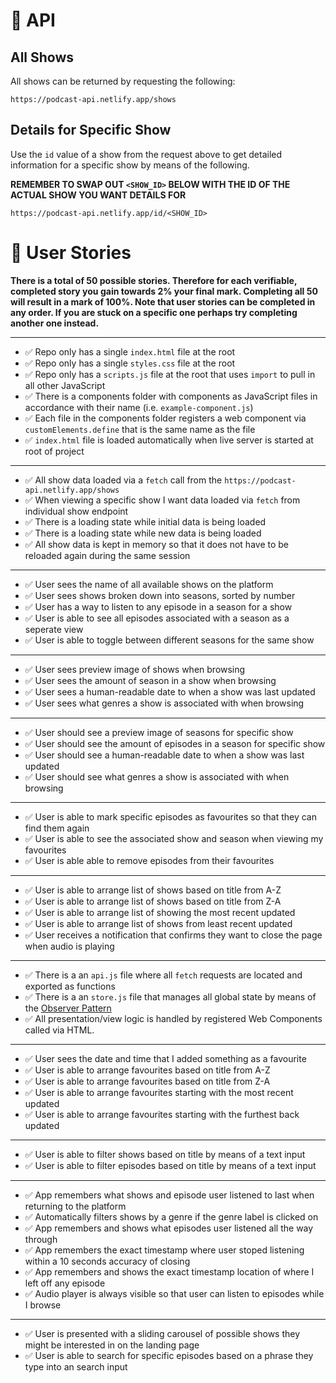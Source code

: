 # 📡 API

## All Shows

All shows can be returned by requesting the following:

```
https://podcast-api.netlify.app/shows
```

## Details for Specific Show

Use the `id` value of a show from the request above to get detailed information for a specific show by means of the following.

**REMEMBER TO SWAP OUT `<SHOW_ID>` BELOW WITH THE ID OF THE ACTUAL SHOW YOU WANT DETAILS FOR**

```
https://podcast-api.netlify.app/id/<SHOW_ID>
```

# 🧑 User Stories

**There is a total of 50 possible stories. Therefore for each verifiable, completed story you gain towards 2% your final mark. Completing all 50 will result in a mark of 100%. Note that user stories can be completed in any order. If you are stuck on a specific one perhaps try completing another one instead.**

---

- ✅ Repo only has a single `index.html` file at the root
- ✅ Repo only has a single `styles.css` file at the root
- ✅ Repo only has a `scripts.js` file at the root that uses `import` to pull in all other JavaScript
- ✅ There is a components folder with components as JavaScript files in accordance with their name (i.e. `example-component.js`)
- ✅ Each file in the components folder registers a web component via `customElements.define` that is the same name as the file
- ✅ `index.html` file is loaded automatically when live server is started at root of project

---

- ✅ All show data loaded via a `fetch` call from the `https://podcast-api.netlify.app/shows`
- ✅ When viewing a specific show I want data loaded via `fetch` from individual show endpoint
- ✅ There is a loading state while initial data is being loaded
- ✅ There is a loading state while new data is being loaded
- ✅ All show data is kept in memory so that it does not have to be reloaded again during the same session

---

- ✅ User sees the name of all available shows on the platform
- ✅ User sees shows broken down into seasons, sorted by number
- ✅ User has a way to listen to any episode in a season for a show
- ✅ User is able to see all episodes associated with a season as a seperate view
- ✅ User is able to toggle between different seasons for the same show

---

- ✅ User sees preview image of shows when browsing
- ✅ User sees the amount of season in a show when browsing
- ✅ User sees a human-readable date to when a show was last updated
- ✅ User sees what genres a show is associated with when browsing

---

- ✅ User should see a preview image of seasons for specific show
- ✅ User should see the amount of episodes in a season for specific show
- ✅ User should see a human-readable date to when a show was last updated
- ✅ User should see what genres a show is associated with when browsing

---

- ✅ User is able to mark specific episodes as favourites so that they can find them again
- ✅ User is able to see the associated show and season when viewing my favourites
- ✅ User is able able to remove episodes from their favourites

---

- ✅ User is able to arrange list of shows based on title from A-Z
- ✅ User is able to arrange list of shows based on title from Z-A
- ✅ User is able to arrange list of showing the most recent updated
- ✅ User is able to arrange list of shows from least recent updated
- ✅ User receives a notification that confirms they want to close the page when audio is playing

---

- ✅ There is a an `api.js` file where all `fetch` requests are located and exported as functions
- ✅ There is a an `store.js` file that manages all global state by means of the [Observer Pattern](https://www.patterns.dev/posts/observer-pattern/)
- ✅ All presentation/view  logic is handled by registered Web Components called via HTML.

---

- ✅ User sees the date and time that I added something as a favourite
- ✅ User is able to arrange favourites based on title from A-Z
- ✅ User is able to arrange favourites based on title from Z-A
- ✅ User is able to  arrange favourites starting with the most recent updated
- ✅ User is able to arrange favourites starting with the furthest back updated

---

- ✅ User is able to filter shows based on title by means of a text input
- ✅ User is able to filter episodes based on title by means of a text input

---

- ✅ App remembers what shows and episode user listened to last when returning to the platform
- ✅ Automatically filters shows by a genre if the genre label is clicked on
- ✅ App remembers and shows what episodes user listened all the way through
- ✅ App remembers the exact timestamp where user stoped listening within a 10 seconds accuracy of closing
- ✅ App remembers and shows the exact timestamp location of where I left off any episode
- ✅ Audio player is always visible so that user can listen to episodes while I browse

---

- ✅ User is presented with a sliding carousel of possible shows they might be interested in on the landing page
- ✅ User is able to search for specific episodes based on a phrase they type into an search input
